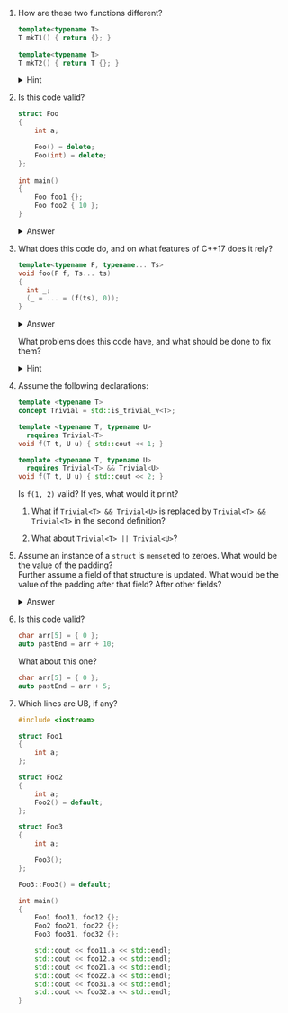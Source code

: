 1.  How are these two functions different?
    ```c++
    template<typename T>
    T mkT1() { return {}; }
   
    template<typename T>
    T mkT2() { return T {}; }
    ```
   
    <details>
      <summary>Hint</summary>
      Besides the obvious difference in handling of explicit vs nonexplicit default constructors, consider `std::mutex` and C++14 vs C++17.
    </details>

1.  Is this code valid?
    ```c++
    struct Foo
    {
        int a;

        Foo() = delete;
        Foo(int) = delete;
    };
   
    int main()
    {
        Foo foo1 {};
        Foo foo2 { 10 };
    }
    ```
    <details>
      <summary>Answer</summary>
      Depends on the C++ version.

      Up until C++17, both variables are initialized with aggregate initialization. `Foo foo` and `Foo foo(10)` wouldn't be valid, though.

      Starting with C++20, this somewhat counter-intuitive behaviour is fixed, and this code no longer compiles.
    </details>

1.  What does this code do, and on what features of C++17 does it rely?
    ```c++
    template<typename F, typename... Ts>
    void foo(F f, Ts... ts)
    {
      int _;
      (_ = ... = (f(ts), 0));
    }
    ```
    <details>
      <summary>Answer</summary>
      1. It calls the function on the elements of the variadic pack in reverse order.
      2. The features are left as an exercise for the reader.
    </details>

    What problems does this code have, and what should be done to fix them?
    <details>
      <summary>Hint</summary>
      <code>f</code> might return something with an overloaded <code>operator,</code>.
    </details>

1.  Assume the following declarations:
    ```c++
    template <typename T>
    concept Trivial = std::is_trivial_v<T>;

    template <typename T, typename U>
      requires Trivial<T>
    void f(T t, U u) { std::cout << 1; }

    template <typename T, typename U>
      requires Trivial<T> && Trivial<U>
    void f(T t, U u) { std::cout << 2; }
    ```

    Is `f(1, 2)` valid? If yes, what would it print?

    1. What if `Trivial<T> && Trivial<U>` is replaced by `Trivial<T> && Trivial<T>` in the second definition?

    2. What about `Trivial<T> || Trivial<U>`?

1.  Assume an instance of a `struct` is `memset`ed to zeroes. What would be the value of the padding?\
    Further assume a field of that structure is updated. What would be the value of the padding after that field? After other fields?
    <details>
      <summary>Answer</summary>
      Unspecified, unspecified.
    </details>

1.  Is this code valid?
    ```c
    char arr[5] = { 0 };
    auto pastEnd = arr + 10;
    ```

    What about this one?
    ```c
    char arr[5] = { 0 };
    auto pastEnd = arr + 5;
    ```

1.  Which lines are UB, if any?

    ```c++
    #include <iostream>

    struct Foo1
    {
        int a;
    };

    struct Foo2
    {
        int a;
        Foo2() = default;
    };

    struct Foo3
    {
        int a;

        Foo3();
    };

    Foo3::Foo3() = default;

    int main()
    {
        Foo1 foo11, foo12 {};
        Foo2 foo21, foo22 {};
        Foo3 foo31, foo32 {};

        std::cout << foo11.a << std::endl;
        std::cout << foo12.a << std::endl;
        std::cout << foo21.a << std::endl;
        std::cout << foo22.a << std::endl;
        std::cout << foo31.a << std::endl;
        std::cout << foo32.a << std::endl;
    }
    ```
